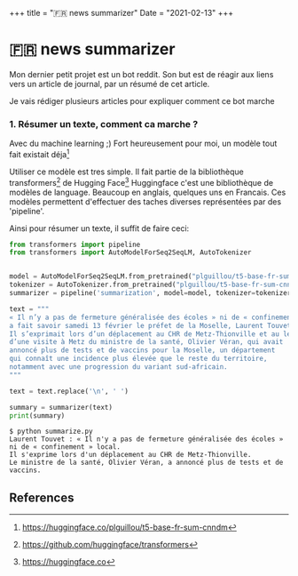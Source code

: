 +++
title = "🇫🇷 news summarizer"
Date = "2021-02-13"
+++

# 🇫🇷 news summarizer

Mon dernier petit projet est un bot reddit. 
Son but est de réagir aux liens vers un article de journal, par un résumé de cet article.

Je vais rédiger plusieurs articles pour expliquer comment ce bot marche

### 1. Résumer un texte, comment ca marche ?

Avec du machine learning ;) Fort heureusement pour moi, un modèle tout fait existait déja[^1]

Utiliser ce modèle est tres simple. Il fait partie de la bibliothèque transformers[^2] de Hugging Face[^3]
Huggingface c'est une bibliothèque de modèles de language. Beaucoup en anglais, quelques uns en Francais.
Ces modèles permettent d'effectuer des taches diverses représentées par des 'pipeline'.

Ainsi pour résumer un texte, il suffit de faire ceci:
```python
from transformers import pipeline
from transformers import AutoModelForSeq2SeqLM, AutoTokenizer


model = AutoModelForSeq2SeqLM.from_pretrained("plguillou/t5-base-fr-sum-cnndm")
tokenizer = AutoTokenizer.from_pretrained("plguillou/t5-base-fr-sum-cnndm")
summarizer = pipeline('summarization', model=model, tokenizer=tokenizer)

text = """
« Il n’y a pas de fermeture généralisée des écoles » ni de « confinement » local, 
a fait savoir samedi 13 février le préfet de la Moselle, Laurent Touvet. 
Il s’exprimait lors d’un déplacement au CHR de Metz-Thionville et au lendemain 
d’une visite à Metz du ministre de la santé, Olivier Véran, qui avait 
annoncé plus de tests et de vaccins pour la Moselle, un département 
qui connaît une incidence plus élevée que le reste du territoire, 
notamment avec une progression du variant sud-africain.
"""

text = text.replace('\n', ' ')

summary = summarizer(text)
print(summary)
```

```shell
$ python summarize.py
Laurent Touvet : « Il n'y a pas de fermeture généralisée des écoles » ni de « confinement » local. 
Il s'exprime lors d'un déplacement au CHR de Metz-Thionville.
Le ministre de la santé, Olivier Véran, a annoncé plus de tests et de vaccins.
```




## References

[^1]: https://huggingface.co/plguillou/t5-base-fr-sum-cnndm
[^2]: https://github.com/huggingface/transformers
[^3]: https://huggingface.co